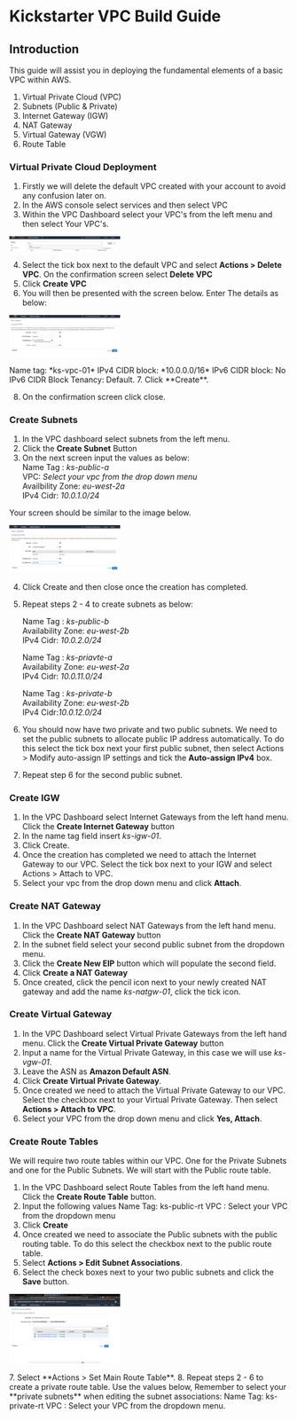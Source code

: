 # Kickstarter VPC Build Guide

## Introduction

This guide will assist you in deploying the fundamental elements of a basic VPC within AWS.  

1. Virtual Private Cloud (VPC)
2. Subnets (Public & Private)
3. Internet Gateway (IGW)
4. NAT Gateway 
5. Virtual Gateway (VGW)
6. Route Table

### Virtual Private Cloud Deployment

1. Firstly we will delete the default VPC created with your account to avoid any confusion later on.
2. In the AWS console select services and then select VPC
3. Within the VPC Dashboard select your VPC's from the left menu and then select Your VPC's.  
 <p align="left">
      <img width="200" src="https://github.com/charliejllewellyn/aws-kickstarter/blob/master/Day1/3-VPC_Build/images/select_vpc.png">
    </p>
      
4. Select the tick box next to the default VPC and select **Actions > Delete VPC**.  On the confirmation screen select **Delete VPC**
5. Click **Create VPC**
6. You will then be presented with the screen below. Enter The details as below:  
 <p align="left">
      <img width="200" src="https://github.com/charliejllewellyn/aws-kickstarter/blob/master/Day1/3-VPC_Build/images/create_vpc.png">
    </p>
Name tag: *ks-vpc-01*  
IPv4 CIDR block: *10.0.0.0/16*  
IPv6 CIDR block: No IPv6 CIDR Block  
Tenancy: Default. 
7. Click **Create**.

8. On the confirmation screen click close. 

### Create Subnets

1. In the VPC dashboard select subnets from the left menu.
2. Click the **Create Subnet** Button
3. On the next screen input the values as below:  
Name Tag : *ks-public-a*  
VPC: *Select your vpc from the drop down menu*  
Availbility Zone: *eu-west-2a*  
IPv4 Cidr: *10.0.1.0/24*  

Your screen should be similar to the image below. 
 <p align="left">
      <img width="200" src="https://github.com/charliejllewellyn/aws-kickstarter/blob/master/Day1/3-VPC_Build/images/create_subnet.png">
    </p>  
    
4. Click Create and then close once the creation has completed.  
5. Repeat steps 2 - 4 to create subnets as below:    

    Name Tag : *ks-public-b*    
Availability Zone: *eu-west-2b*  
IPv4 Cidr: *10.0.2.0/24*

    Name Tag : *ks-priavte-a*     
Availability Zone: *eu-west-2a*  
IPv4 Cidr: *10.0.11.0/24*

    Name Tag : *ks-private-b*     
    Availability Zone: *eu-west-2b*  
    IPv4 Cidr:*10.0.12.0/24*
    
6. You should now have two private and two public subnets.  We need to set the public subnets to allocate public IP address automatically.     To do this select the tick box next your first public subnet, then select Actions > Modify auto-assign IP settings and tick the **Auto-assign IPv4** box.
7. Repeat step 6 for the second public subnet.

### Create IGW

1. In the VPC Dashboard select Internet Gateways from the left hand menu. Click the **Create Internet Gateway** button
2. In the name tag field insert *ks-igw-01*.
3. Click Create.
4. Once the creation has completed we need to attach the Internet Gateway to our VPC.  Select the tick box next to your IGW and select Actions > Attach to VPC.
5. Select your vpc from the drop down menu and click **Attach**.

### Create NAT Gateway

1. In the VPC Dashboard select NAT Gateways from the left hand menu. Click the **Create NAT Gateway** button
2. In the subnet field select your second public subnet from the dropdown menu.
3. Click the **Create New EIP** button which will populate the second field.
4. Click **Create a NAT Gateway**
5. Once created, click the pencil icon next to your newly created NAT gateway and add the name *ks-natgw-01*, click the tick icon.

### Create Virtual Gateway 

1. In the VPC Dashboard select Virtual Private Gateways from the left hand menu. Click the **Create Virtual Private Gateway** button
2. Input a name for the Virtual Private Gateway, in this case we will use *ks-vgw-01*.
3. Leave the ASN as **Amazon Default ASN**.
4. Click **Create Virtual Private Gateway**.
5. Once created we need to attach the Virtual Private Gateway to our VPC.  Select the checkbox next to your Virtual Private Gateway.  Then select **Actions > Attach to VPC**.
6. Select your VPC from the drop down menu and click **Yes, Attach**.

### Create Route Tables

We will require two route tables within our VPC.  One for the Private Subnets and one for the Public Subnets.  We will start with the Public route table.

1. In the VPC Dashboard select Route Tables from the left hand menu. Click the **Create Route Table** button.
2. Input the following values
   Name Tag: ks-public-rt
   VPC : Select your VPC from the dropdown menu 
3. Click **Create**
4. Once created we need to associate the Public subnets with the public routing table. To do this select the checkbox next to the public route table.  
5. Select **Actions > Edit Subnet Associations**.
6. Select the check boxes next to your two public subnets and click the **Save** button.
 <p align="left">
      <img width="200" src="https://github.com/charliejllewellyn/aws-kickstarter/blob/master/Day1/3-VPC_Build/images/subnet_assoc.png">
    </p>
7. Select **Actions > Set Main Route Table**.
8. Repeat steps 2 - 6 to create a private route table. Use the values below, Remember to select your **private subnets** when editing the subnet associations:  
  Name Tag: ks-private-rt  
VPC : Select your VPC from the dropdown menu.






  

